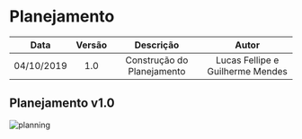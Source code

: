 # Planejamento

|    Data    | Versão |                 Descrição                 |     Autor     |
| :--------: | :----: | :---------------------------------------: | :-----------: |
| 04/10/2019 |  1.0   | Construção do Planejamento | Lucas Fellipe e Guilherme Mendes |

## Planejamento v1.0

![planning](https://user-images.githubusercontent.com/40740008/68158838-418fce00-ff2f-11e9-809a-58341af2a2ba.jpg)

<!DOCTYPE html>
<html>
<head>
<style src='docs/docs/assets/css/table.css'>
</style>
<link rel="stylesheet" href="docs/assets/css/table.css">
</head>
</html> 
